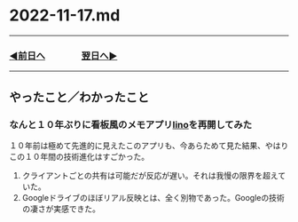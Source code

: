 # 2022-11-17.md

---

### [◀️前日へ](https://github.com/yuasys/chatty-journal/blob/main/2022/11/2022-11-16.md)&emsp;&emsp;&emsp;&emsp;[翌日へ▶️](https://github.com/yuasys/chatty-journal/blob/main/2022/11/2022-11-18.md)

---

## やったこと／わかったこと

### なんと１０年ぶりに看板風のメモアプリ[lino](http://linoit.com/z)を再開してみた

１０年前は極めて先進的に見えたこのアプリも、今あらためて見た結果、やはりこの１０年間の技術進化はすごかった。

1. クライアントごとの共有は可能だが反応が遅い。それは我慢の限界を超えていた。
2. Googleドライブのほぼリアル反映とは、全く別物であった。Googleの技術の凄さが実感できた。
